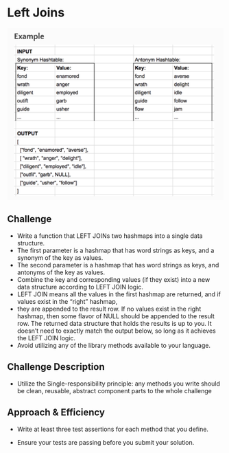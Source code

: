 # Left Joins
![Left Joins](../assets/leftJoins.png)
## Challenge
* Write a function that LEFT JOINs two hashmaps into a single data structure.
* The first parameter is a hashmap that has word strings as keys, and a synonym of the key as values.
* The second parameter is a hashmap that has word strings as keys, and antonyms of the key as values.
* Combine the key and corresponding values (if they exist) into a new data structure according to LEFT JOIN logic.
* LEFT JOIN means all the values in the first hashmap are returned, and if values exist in the “right” hashmap, 
* they are appended to the result row. If no values exist in the right hashmap, then some flavor of NULL should 
  be appended to the result row. The returned data structure that holds the results is up to you. 
  It doesn’t need to exactly match the output below, so long as it achieves the LEFT JOIN logic.
* Avoid utilizing any of the library methods available to your language.

## Challenge Description
* Utilize the Single-responsibility principle: any methods you write should 
  be clean, reusable, abstract component parts to the whole challenge


## Approach & Efficiency
* Write at least three test assertions for each method that you define.
 
* Ensure your tests are passing before you submit your solution.


